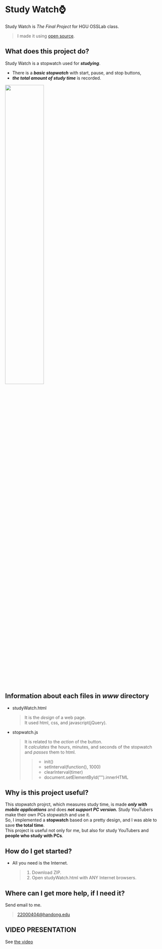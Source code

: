 # Study Watch⌚
Study Watch is _The Final Project_ for HGU OSSLab class.<br>
> I made it using [open source](https://myhappyman.tistory.com/21).

## What does this project do?
Study Watch is a stopwatch used for _**studying**_.<br>
* There is a _**basic stopwatch**_ with start, pause, and stop buttons, 
* _**the total amount of study time**_ is recorded.
<img src="https://user-images.githubusercontent.com/68910144/121761484-10479d00-cb6b-11eb-847b-0f0404ff6f35.png" width=50%; height=50%;>

## Information about each files in _www_ directory
* studyWatch.html
  > It is the _design_ of a web page.<br>
  > It used html, css, and javascript(jQuery).
* stopwatch.js
  > It is related to the _action_ of the button.<br>
  > It _calculates_ the hours, minutes, and seconds of the stopwatch and _passes_ them to html.
  >> - init()
  >> - setInterval(function(), 1000)
  >> - clearInterval(timer)
  >> - document.setElementById("").innerHTML

## Why is this project useful?
This stopwatch projrct, which measures study time, is made _**only with mobile applications**_ and does _**not support PC version.**_
Study YouTubers make their own PCs stopwatch and use it.<br>
So, I implemented a **stopwatch** based on a pretty design, and I was able to save **the total time**.<br>
This project is useful not only for me, but also for study YouTubers and **people who study with PCs**.

## How do I get started?
* All you need is the Internet.
  > 1. Download ZIP.
  > 2. Open studyWatch.html with ANY Internet browsers.

## Where can I get more help, if I need it?
Send email to me.
> 22000404@handong.edu

## VIDEO PRESENTATION
See [the video]()
